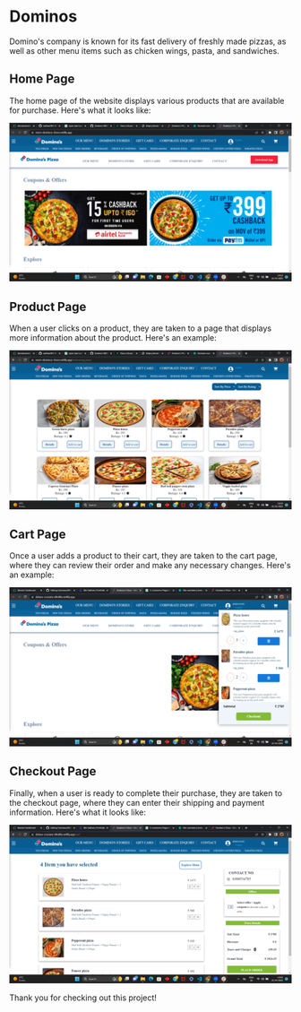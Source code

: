 # Dominos
Domino's company is known for its fast delivery of freshly made pizzas, as well as other menu items such as chicken wings, pasta, and sandwiches.

## Home Page

The home page of the website displays various products that are available for purchase. Here's what it looks like:

<img src = "https://github.com/sulthan441/Dominos/blob/main/client/src/readmeImages/homepage.png"/>

## Product Page

When a user clicks on a product, they are taken to a page that displays more information about the product. Here's an example:

<img src = "https://github.com/sulthan441/Dominos/blob/main/client/src/readmeImages/productpage.png"/>

## Cart Page

Once a user adds a product to their cart, they are taken to the cart page, where they can review their order and make any necessary changes. Here's an example:

<img src="https://github.com/sulthan441/Dominos/blob/main/client/src/readmeImages/cart.png"/>

## Checkout Page

Finally, when a user is ready to complete their purchase, they are taken to the checkout page, where they can enter their shipping and payment information. Here's what it looks like:

<img src="https://github.com/sulthan441/Dominos/blob/main/client/src/readmeImages/checkout.png"/>

Thank you for checking out this project!
